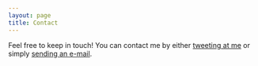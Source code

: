 ```yaml
---
layout: page
title: Contact
---
```


Feel free to keep in touch! You can contact me by either
[tweeting at me](https://twitter.com/intent/tweet?text=%40k_gilden) or simply
[sending an e-mail](mailto:kristen.gilden+blog@gmail.com).
